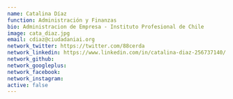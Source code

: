 ```yaml
---
name: Catalina Díaz
function: Administración y Finanzas
bio: Administracion de Empresa - Instituto Profesional de Chile
image: cata_diaz.jpg
email: cdiaz@ciudadaniai.org
network_twitter: https://twitter.com/88cerda
network_linkedin: https://www.linkedin.com/in/catalina-diaz-256737140/
network_github:
network_googleplus:
network_facebook:
network_instagram:
active: false
---
```

